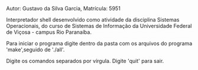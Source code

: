 Autor: Gustavo da Silva Garcia, Matrícula: 5951

Interpretador shell desenvolvido como atividade da disciplina Sistemas Operacionais, do curso de
Sistemas de Informação da Universidade Federal de Viçosa - campus Rio Paranaíba.

Para iniciar o programa digite dentro da pasta com os arquivos do programa 'make',seguido de './all'.

Digite os comandos separados por vírgula.
Digite 'quit' para sair.
